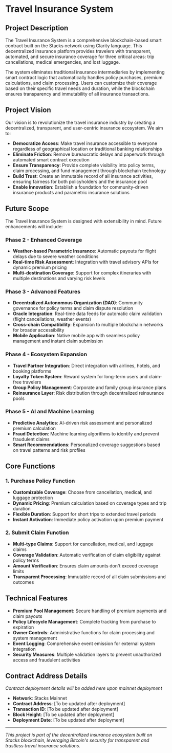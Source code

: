 # Travel Insurance System

## Project Description

The Travel Insurance System is a comprehensive blockchain-based smart contract built on the Stacks network using Clarity language. This decentralized insurance platform provides travelers with transparent, automated, and secure insurance coverage for three critical areas: trip cancellations, medical emergencies, and lost luggage.

The system eliminates traditional insurance intermediaries by implementing smart contract logic that automatically handles policy purchases, premium calculations, and claim processing. Users can customize their coverage based on their specific travel needs and duration, while the blockchain ensures transparency and immutability of all insurance transactions.

## Project Vision

Our vision is to revolutionize the travel insurance industry by creating a decentralized, transparent, and user-centric insurance ecosystem. We aim to:

- **Democratize Access**: Make travel insurance accessible to everyone regardless of geographical location or traditional banking relationships
- **Eliminate Friction**: Remove bureaucratic delays and paperwork through automated smart contract execution
- **Ensure Transparency**: Provide complete visibility into policy terms, claim processing, and fund management through blockchain technology
- **Build Trust**: Create an immutable record of all insurance activities, ensuring fairness for both policyholders and the insurance pool
- **Enable Innovation**: Establish a foundation for community-driven insurance products and parametric insurance solutions

## Future Scope

The Travel Insurance System is designed with extensibility in mind. Future enhancements will include:

### Phase 2 - Enhanced Coverage
- **Weather-based Parametric Insurance**: Automatic payouts for flight delays due to severe weather conditions
- **Real-time Risk Assessment**: Integration with travel advisory APIs for dynamic premium pricing
- **Multi-destination Coverage**: Support for complex itineraries with multiple destinations and varying risk levels

### Phase 3 - Advanced Features  
- **Decentralized Autonomous Organization (DAO)**: Community governance for policy terms and claim dispute resolution
- **Oracle Integration**: Real-time data feeds for automatic claim validation (flight cancellations, weather events)
- **Cross-chain Compatibility**: Expansion to multiple blockchain networks for broader accessibility
- **Mobile Application**: Native mobile app with seamless policy management and instant claim submission

### Phase 4 - Ecosystem Expansion
- **Travel Partner Integration**: Direct integration with airlines, hotels, and booking platforms
- **Loyalty Token System**: Reward system for long-term users and claim-free travelers  
- **Group Policy Management**: Corporate and family group insurance plans
- **Reinsurance Layer**: Risk distribution through decentralized reinsurance pools

### Phase 5 - AI and Machine Learning
- **Predictive Analytics**: AI-driven risk assessment and personalized premium calculation
- **Fraud Detection**: Machine learning algorithms to identify and prevent fraudulent claims
- **Smart Recommendations**: Personalized coverage suggestions based on travel patterns and risk profiles

## Core Functions

### 1. Purchase Policy Function
- **Customizable Coverage**: Choose from cancellation, medical, and luggage protection
- **Dynamic Pricing**: Premium calculation based on coverage types and trip duration  
- **Flexible Duration**: Support for short trips to extended travel periods
- **Instant Activation**: Immediate policy activation upon premium payment

### 2. Submit Claim Function
- **Multi-type Claims**: Support for cancellation, medical, and luggage claims
- **Coverage Validation**: Automatic verification of claim eligibility against policy terms
- **Amount Verification**: Ensures claim amounts don't exceed coverage limits
- **Transparent Processing**: Immutable record of all claim submissions and outcomes

## Technical Features

- **Premium Pool Management**: Secure handling of premium payments and claim payouts
- **Policy Lifecycle Management**: Complete tracking from purchase to expiration
- **Owner Controls**: Administrative functions for claim processing and system management
- **Event Logging**: Comprehensive event emission for external system integration
- **Security Measures**: Multiple validation layers to prevent unauthorized access and fraudulent activities

## Contract Address Details

*Contract deployment details will be added here upon mainnet deployment*

- **Network**: Stacks Mainnet
- **Contract Address**: [To be updated after deployment]
- **Transaction ID**: [To be updated after deployment]  
- **Block Height**: [To be updated after deployment]
- **Deployment Date**: [To be updated after deployment]

---

*This project is part of the decentralized insurance ecosystem built on Stacks blockchain, leveraging Bitcoin's security for transparent and trustless travel insurance solutions.*
